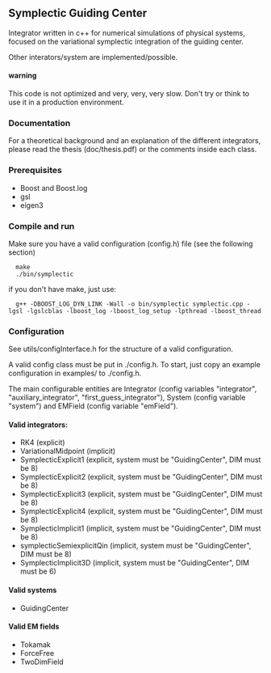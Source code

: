 ## Symplectic Guiding Center

Integrator written in c++ for numerical simulations of physical systems, focused on the variational symplectic integration of the guiding center.

Other interators/system are implemented/possible.

#### warning

This code is not optimized and very, very, very slow. Don't try or think to use it in a production environment.

### Documentation

For a theoretical background and an explanation of the different integrators, please read the thesis (doc/thesis.pdf) or the comments inside each class.

### Prerequisites

* Boost and Boost.log
* gsl
* eigen3

### Compile and run

Make sure you have a valid configuration (config.h) file (see the following section)

      make
      ./bin/symplectic

if you don't have make, just use:

      g++ -DBOOST_LOG_DYN_LINK -Wall -o bin/symplectic symplectic.cpp -lgsl -lgslcblas -lboost_log -lboost_log_setup -lpthread -lboost_thread

### Configuration

See utils/configInterface.h for the structure of a valid configuration.

A valid config class must be put in ./config.h. To start, just copy an example configuration in examples/ to ./config.h.

The main configurable entities are Integrator (config variables "integrator", "auxiliary_integrator", "first_guess_integrator"), System (config variable "system") and EMField (config variable "emField").

#### Valid integrators:

* RK4 (explicit)
* VariationalMidpoint (implicit)
* SymplecticExplicit1 (explicit, system must be "GuidingCenter", DIM must be 8)
* SymplecticExplicit2 (explicit, system must be "GuidingCenter", DIM must be 8)
* SymplecticExplicit3 (explicit, system must be "GuidingCenter", DIM must be 8)
* SymplecticExplicit4 (explicit, system must be "GuidingCenter", DIM must be 8)
* SymplecticImplicit1 (implicit, system must be "GuidingCenter", DIM must be 8)
* symplecticSemiexplicitQin (implicit, system must be "GuidingCenter", DIM must be 8)
* SymplecticImplicit3D (implicit, system must be "GuidingCenter", DIM must be 6)

#### Valid systems

* GuidingCenter

#### Valid EM fields

* Tokamak
* ForceFree
* TwoDimField